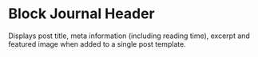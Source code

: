 # Block Journal Header

Displays post title, meta information (including reading time), excerpt and featured image when added to a single post template.
